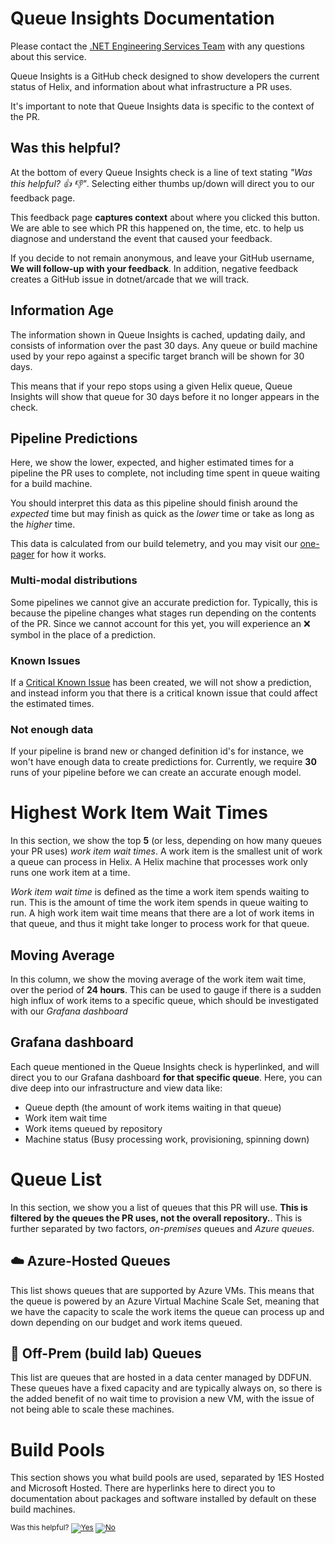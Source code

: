 # Queue Insights Documentation

Please contact the [.NET Engineering Services Team](https://dev.azure.com/dnceng/internal/_wiki/wikis/DNCEng%20Services%20Wiki/890/How-to-get-a-hold-of-Engineering-Servicing) with any questions about this service.

Queue Insights is a GitHub check designed to show developers the current status of Helix, and information about what infrastructure a PR uses.

It's important to note that Queue Insights data is specific to the context of the PR. 

## Was this helpful?

At the bottom of every Queue Insights check is a line of text stating *"Was this helpful? :thumbsup: :thumbsdown:"*. Selecting either thumbs up/down will direct you to our feedback page.

This feedback page **captures context** about where you clicked this button. We are able to see which PR this happened on, the time, etc. to help us diagnose and understand the event that caused your feedback.

If you decide to not remain anonymous, and leave your GitHub username, **We will follow-up with your feedback**. In addition, negative feedback creates a GitHub issue in dotnet/arcade that we will track.

## Information Age

The information shown in Queue Insights is cached, updating daily, and consists of information over the past 30 days. Any queue or build machine used by your repo against a specific target branch will be shown for 30 days.

This means that if your repo stops using a given Helix queue, Queue Insights will show that queue for 30 days before it no longer appears in the check.

## Pipeline Predictions

Here, we show the lower, expected, and higher estimated times for a pipeline the PR uses to complete, not including time spent in queue waiting for a build machine.

You should interpret this data as this pipeline should finish around the *expected* time but may finish as quick as the *lower* time or take as long as the *higher* time.

This data is calculated from our build telemetry, and you may visit our [one-pager](../TeamProcess/One-Pagers/pipeline-machine-learning-arcade8824.md) for how it works.
 

### Multi-modal distributions
 
Some pipelines we cannot give an accurate prediction for. Typically, this is because the pipeline changes what stages run depending on the contents of the PR. Since we cannot account for this yet, you will experience an :x: symbol in the place of a prediction.


### Known Issues

If a [Critical Known Issue](../Projects/Build%20Analysis/KnownIssues.md) has been created, we will not show a prediction, and instead inform you that there is a critical known issue that could affect the estimated times.

### Not enough data

If your pipeline is brand new or changed definition id's for instance, we won't have enough data to create predictions for. Currently, we require **30** runs of your pipeline before we can create an accurate enough model.

# Highest Work Item Wait Times

In this section, we show the top **5** (or less, depending on how many queues your PR uses) *work item wait times*. A work item is the smallest unit of work a queue can process in Helix. A Helix machine that processes work only runs one work item at a time.

*Work item wait time* is defined as the time a work item spends waiting to run. This is the amount of time the work item spends in queue waiting to run. A high work item wait time means that there are a lot of work items in that queue, and thus it might take longer to process work for that queue.

## Moving Average

In this column, we show the moving average of the work item wait time, over the period of **24 hours**. This can be used to gauge if there is a sudden high influx of work items to a specific queue, which should be investigated with our *Grafana dashboard*

## Grafana dashboard

Each queue mentioned in the Queue Insights check is hyperlinked, and will direct you to our Grafana dashboard **for that specific queue**. Here, you can dive deep into our infrastructure and view data like:

* Queue depth (the amount of work items waiting in that queue)
* Work item wait time
* Work items queued by repository
* Machine status (Busy processing work, provisioning, spinning down)

# Queue List

In this section, we show you a list of queues that this PR will use. **This is filtered by the queues the PR uses, not the overall repository.**. This is further separated by two factors, *on-premises* queues and *Azure queues*.

## :cloud: Azure-Hosted Queues

This list shows queues that are supported by Azure VMs. This means that the queue is powered by an Azure Virtual Machine Scale Set, meaning that we have the capacity to scale the work items the queue can process up and down depending on our budget and work items queued.

## :office: Off-Prem (build lab) Queues

This list are queues that are hosted in a data center managed by DDFUN. These queues have a fixed capacity and are typically always on, so there is the added benefit of no wait time to provision a new VM, with the issue of not being able to scale these machines.

# Build Pools

This section shows you what build pools are used, separated by 1ES Hosted and Microsoft Hosted. There are hyperlinks here to direct you to documentation about packages and software installed by default on these build machines.


<!-- Begin Generated Content: Doc Feedback -->
<sub>Was this helpful? [![Yes](https://helix.dot.net/f/ip/5?p=Documentation%5CDevWorkflow%5CQueue-Insights-Documentation.md)](https://helix.dot.net/f/p/5?p=Documentation%5CDevWorkflow%5CQueue-Insights-Documentation.md) [![No](https://helix.dot.net/f/in)](https://helix.dot.net/f/n/5?p=Documentation%5CDevWorkflow%5CQueue-Insights-Documentation.md)</sub>
<!-- End Generated Content-->
